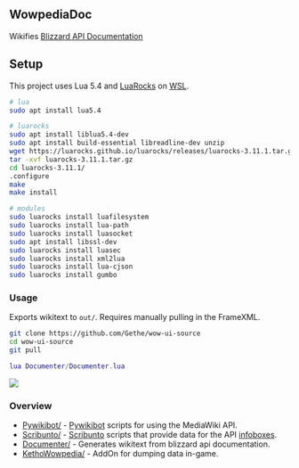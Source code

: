 ## WowpediaDoc
Wikifies [Blizzard API Documentation](https://github.com/Gethe/wow-ui-source/tree/live/Interface/AddOns/Blizzard_APIDocumentation)
 
## Setup
This project uses Lua 5.4 and [LuaRocks](https://github.com/luarocks/luarocks/blob/main/docs/installation_instructions_for_unix.md) on [WSL](https://code.visualstudio.com/docs/remote/wsl).

```sh
# lua
sudo apt install lua5.4

# luarocks
sudo apt install liblua5.4-dev
sudo apt install build-essential libreadline-dev unzip
wget https://luarocks.github.io/luarocks/releases/luarocks-3.11.1.tar.gz
tar -xvf luarocks-3.11.1.tar.gz
cd luarocks-3.11.1/
.configure
make
make install

# modules
sudo luarocks install luafilesystem
sudo luarocks install lua-path
sudo luarocks install luasocket
sudo apt install libssl-dev
sudo luarocks install luasec
sudo luarocks install xml2lua
sudo luarocks install lua-cjson
sudo luarocks install gumbo
```

### Usage
Exports wikitext to `out/`. Requires manually pulling in the FrameXML.
```sh
git clone https://github.com/Gethe/wow-ui-source
cd wow-ui-source
git pull
```
```lua
lua Documenter/Documenter.lua
```

![](https://i.imgur.com/MqdgasV.png)

### Overview
* [Pywikibot/](https://github.com/Ketho/WowpediaDoc/tree/master/Pywikibot) - [Pywikibot](https://pypi.org/project/pywikibot/) scripts for using the MediaWiki API.
* [Scribunto/](https://github.com/Ketho/WowpediaDoc/tree/master/Scribunto) - [Scribunto](https://help.fandom.com/wiki/Extension:Scribunto) scripts that provide data for the API [infoboxes](https://wowpedia.fandom.com/wiki/Module:API_info).
* [Documenter/](https://github.com/Ketho/WowpediaDoc/tree/master/Documenter) - Generates wikitext from blizzard api documentation.
* [KethoWowpedia/](https://github.com/Ketho/WowpediaDoc/tree/master/KethoWowpedia) - AddOn for dumping data in-game.

